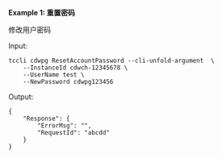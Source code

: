 **Example 1: 重置密码**

修改用户密码

Input: 

```
tccli cdwpg ResetAccountPassword --cli-unfold-argument  \
    --InstanceId cdwch-12345678 \
    --UserName test \
    --NewPassword cdwpg123456
```

Output: 
```
{
    "Response": {
        "ErrorMsg": "",
        "RequestId": "abcdd"
    }
}
```


